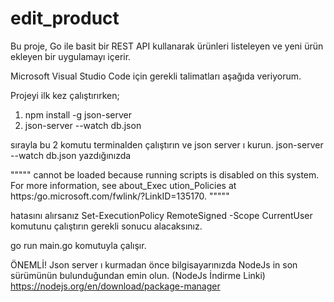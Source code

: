 # edit_product

Bu proje, Go ile basit bir REST API kullanarak ürünleri listeleyen ve yeni ürün ekleyen bir uygulamayı içerir.

Microsoft Visual Studio Code için gerekli talimatları aşağıda veriyorum.

Projeyi ilk kez çalıştırırken;

1) npm install -g json-server
2) json-server --watch db.json

sırayla bu 2 komutu terminalden çalıştırın ve json server ı kurun. json-server --watch db.json yazdığınızda 

""""" cannot be loaded because running scripts is disabled on this system. For more information, see about_Exec 
ution_Policies at https:/go.microsoft.com/fwlink/?LinkID=135170. """""

hatasını alırsanız Set-ExecutionPolicy RemoteSigned -Scope CurrentUser komutunu çalıştırın gerekli sonucu alacaksınız.

go run main.go komutuyla çalışır.

ÖNEMLİ! Json server ı kurmadan önce bilgisayarınızda NodeJs in son sürümünün bulunduğundan emin olun. 
(NodeJs İndirme Linki) https://nodejs.org/en/download/package-manager
